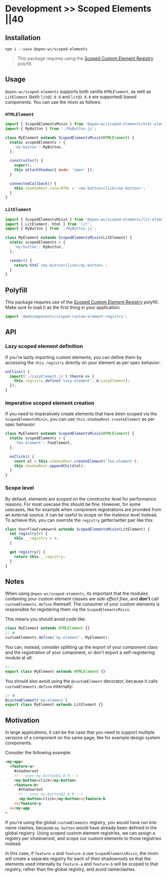 # Development >> Scoped Elements ||40

## Installation

```
npm i --save @open-wc/scoped-elements
```

> This package requires using the [Scoped Custom Element Registry](https://www.npmjs.com/package/@webcomponents/scoped-custom-element-registry) polyfill.

## Usage

`@open-wc/scoped-elements` supports both vanilla `HTMLElement`, as well as `LitElement` (both `lit@2.0.0` and `lit@3.0.0` are supported) based components. You can use the mixin as follows:

### `HTMLElement`

```js
import { ScopedElementsMixin } from '@open-wc/scoped-elements/html-element.js';
import { MyButton } from './MyButton.js';

class MyElement extends ScopedElementsMixin(HTMLElement) {
  static scopedElements = {
    'my-button': MyButton,
  };

  constructor() {
    super();
    this.attachShadow({ mode: 'open' });
  }

  connectedCallback() {
    this.shadowRoot.innerHTML = '<my-button>click</my-button>';
  }
}
```

### `LitElement`

```js
import { ScopedElementsMixin } from '@open-wc/scoped-elements/lit-element.js';
import { LitElement, html } from 'lit';
import { MyButton } from './MyButton.js';

class MyElement extends ScopedElementsMixin(LitElement) {
  static scopedElements = {
    'my-button': MyButton,
  };

  render() {
    return html`<my-button>click</my-button>`;
  }
}
```

## Polyfill

This package requires use of the [Scoped Custom Element Registry](https://www.npmjs.com/package/@webcomponents/scoped-custom-element-registry) polyfill. Make sure to load it as the first thing in your application:

```js
import '@webcomponents/scoped-custom-element-registry';
```

## API

### Lazy scoped element definition

If you're lazily importing custom elements, you can define them by accessing the `this.registry` directly on your element as per spec behavior:

```js
onClick() {
  import('./LazyElement.js').then(m => {
    this.registry.define('lazy-element', m.LazyElement);
  });
}
```

### Imperative scoped element creation

If you need to imperatively create elements that have been scoped via the `ScopedElementsMixin`, you can use `this.shadowRoot.createElement` as per spec behavior:

```js
class MyElement extends ScopedElementsMixin(HTMLElement) {
  static scopedElements = {
    'foo-element': FooElement,
  };

  onClick() {
    const el = this.shadowRoot.createElement('foo-element');
    this.shadowRoot.appendChild(el);
  }
}
```

### Scope level

By default, elements are scoped on the constructor level for performance reasons. For most usecase this should be fine. However, for some usecases, like for example when component registrations are provided from an external source, it can be useful to scope on the _instance_ level instead. To achieve this, you can override the `registry` getter/setter pair like this:

```js
class UserFlowFramework extends ScopedElementsMixin(LitElement) {
  set registry(r) {
    this.__registry = r;
  }

  get registry() {
    return this.__registry;
  }
}
```

## Notes

When using `@open-wc/scoped-elements`, its important that the modules containing your custom element classes are _side effect free_, and **don't** call `customElements.define` themself. The consumer of your custom elements is responsible for registering them via the `ScopedElementsMixin`.

This means you should avoid code like:

```js
class MyElement extends HTMLElement {}
// ❌
customElements.define('my-element', MyElement);
```

You can, instead, consider splitting up the export of your component class and the registration of your component, or don't export a self-registering module at all:

```js
// ✅
export class MyElement extends HTMLElement {}
```

You should also avoid using the `@customElement` decorator, because it calls `customElements.define` internally:

```js
// ❌
@customElement('my-element')
export class MyElement extends LitElement {}
```

## Motivation

In large applications, it can be the case that you need to support multiple versions of a component on the same page, like for example design system components.

Consider the following example:

```html
<my-app>
  <feature-a>
    #shadowroot
    <!-- uses my-button@1.0.0 -->
    <my-button>click</my-button>
    <feature-b>
      #shadowroot
      <!-- uses my-button@2.0.0 -->
      <my-button>click</my-button></feature-b
    ></feature-a
  ></my-app
>
```

If you're using the global `customElements` registry, you would have run into name clashes, because `my-button` would have already been defined in the global registry. Using _scoped_ custom element registries, we can assign a registry _per shadowroot_, and scope our custom elements to those registries instead.

In this case, if `feature-a` and `feature-b` use `ScopedElementsMixin`, the mixin will create a separate registry for each of their shadowroots so that the elements used internally by `feature-a` and `feature-b` will be scoped to that registry, rather than the global registry, and avoid nameclashes.
